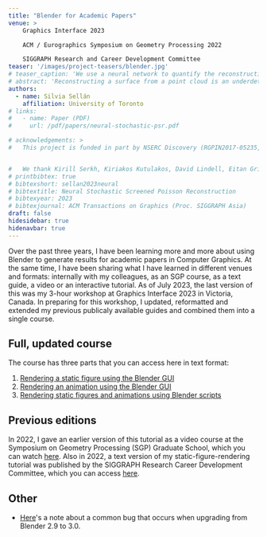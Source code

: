 ```yaml
---
title: "Blender for Academic Papers"
venue: >
    Graphics Interface 2023

    ACM / Eurographics Symposium on Geometry Processing 2022

    SIGGRAPH Research and Career Development Committee 
teaser: '/images/project-teasers/blender.jpg'
# teaser_caption: 'We use a neural network to quantify the reconstruction uncertainty in Poisson Surface Reconstruction (center left), allowing us to efficiently select next sensor positions (center right) and update the reconstruction upon capturing data (right).'
# abstract: 'Reconstructing a surface from a point cloud is an underdetermined problem. We use a neural network to study and quantify this reconstruction uncertainty under a Poisson smoothness prior. Our algorithm addresses the main limitations of existing work and can be fully integrated into the 3D scanning pipeline, from obtaining an initial reconstruction to deciding on the next best sensor position and updating the reconstruction upon capturing more data.'
authors:
  - name: Silvia Sellán
    affiliation: University of Toronto
# links:
#   - name: Paper (PDF)
#     url: /pdf/papers/neural-stochastic-psr.pdf

# acknowledgements: >
#   This project is funded in part by NSERC Discovery (RGPIN2017-05235, RGPAS-2017-507938), New Frontiers of Research Fund (NFRFE-201), the Ontario Early Research Award program, the Canada Research Chairs Program, a Sloan Research Fellowship and the DSI Catalyst Grant program. The first author is funded in part by an NSERC Vanier Scholarship.


#   We thank Kirill Serkh, Kiriakos Kutulakos, David Lindell, Eitan Grinspun, David I.W. Levin, Oded Stein, Andrea Tagliasacchi, Otman Benchekroun, Lily Goli and Claas A. Voelcker for insightful conversations that inspired us in this work; Hsueh-Ti Derek Liu for his help rendering our results; as well as Rafael Rodrigues (Fig. 6, CC BY-NC-SA 4.0) and ShaggyDude (Fig. 13, CC BY 4.0) for releasing their 3D models for academic use. We would also like to thank Xuan Dam, John Hancock and all the University of Toronto Department of Computer Science research, administrative and maintenance staff.
# printbibtex: true
# bibtexshort: sellan2023neural
# bibtextitle: Neural Stochastic Screened Poisson Reconstruction
# bibtexyear: 2023
# bibtexjournal: ACM Transactions on Graphics (Proc. SIGGRAPH Asia)
draft: false
hidesidebar: true
hidenavbar: true
---
```


Over the past three years, I have been learning more and more about using Blender to generate results for academic papers in Computer Graphics. At the same time, I have been sharing what I have learned in different venues and formats: internally with my colleagues, as an SGP course, as a text guide, a video or an interactive tutorial. As of July 2023, the last version of this was my 3-hour workshop at Graphics Interface 2023 in Victoria, Canada. In preparing for this workshop, I updated, reformatted and extended my previous publicaly available guides and combined them into a single course.

## Full, updated course

The course has three parts that you can access here in text format:

1. [Rendering a static figure using the Blender GUI](https://www.silviasellan.com/posts/blender_figure/)
2. [Rendering an animation using the Blender GUI](https://www.silviasellan.com/posts/blender_videos/)
3. [Rendering static figures and animations using Blender scripts](https://www.silviasellan.com/posts/blender_course_scripting/)

## Previous editions

In 2022, I gave an earlier version of this tutorial as a video course at the Symposium on Geometry Processing (SGP) Graduate School, which you can watch <a href="https://youtu.be/cw88Y36qgDg">here</a>. Also in 2022, a text version of my static-figure-rendering tutorial was published by the SIGGRAPH Research Career Development Committee, which you can access <a href="https://research.siggraph.org/blog/guides/rendering-a-paper-figure-with-blender/">here</a>.

## Other

- [Here](./blender_compositing_compatibility.html)'s a note about a common bug that occurs when upgrading from Blender 2.9 to 3.0.

